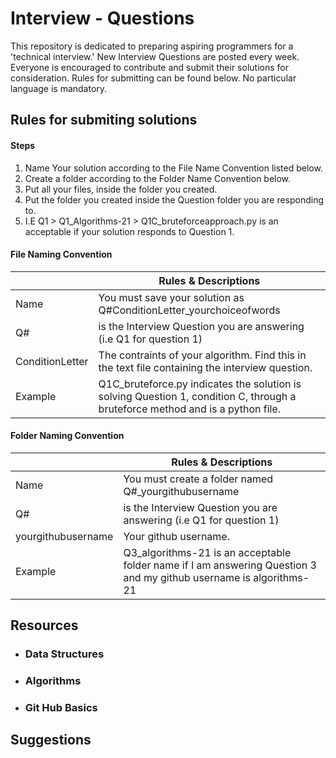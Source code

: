 # Interview - Questions
This repository is dedicated to preparing aspiring programmers for a 'technical interview.' New Interview Questions are posted every week. Everyone is encouraged to contribute and submit their solutions for consideration. Rules for submitting can be found below. No particular language is mandatory.


## Rules for submiting solutions

#### Steps
1. Name Your solution according to the File Name Convention listed below.
2. Create a folder according to the Folder Name Convention below.
3. Put all your files, inside the folder you created.
4. Put the folder you created inside the Question folder you are responding to.
5. I.E Q1 > Q1_Algorithms-21 > Q1C_bruteforceapproach.py is an acceptable if your solution responds to Question 1.

####  File Naming Convention
<br> | Rules & Descriptions
------------ | -------------
Name | You must save your solution as Q#ConditionLetter_yourchoiceofwords
Q# | is the Interview Question you are answering (i.e Q1 for question 1)
ConditionLetter | The contraints of your algorithm. Find this in the text file containing the interview question.
Example |Q1C_bruteforce.py indicates the solution is solving Question 1, condition C, through a bruteforce method and is a python file. 


####  Folder Naming Convention
<br> | Rules & Descriptions
------------ | -------------
Name | You must create a folder named Q#_yourgithubusername
Q# | is the Interview Question you are answering (i.e Q1 for question 1)
yourgithubusername | Your github username. 
Example |Q3_algorithms-21 is an acceptable folder name if I am answering Question 3 and my github username is algorithms-21



## Resources
* ### Data Structures
* ### Algorithms
* ### Git Hub Basics


## Suggestions 
